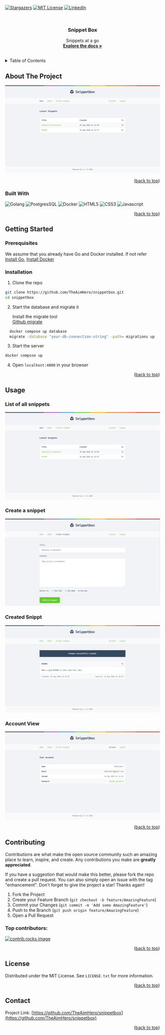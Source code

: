 <a id="readme-top"></a>
[![Stargazers][stars-shield]][stars-url]
[![MIT License][license-shield]][license-url]
[![LinkedIn][linkedin-shield]][linkedin-url]

<!-- PROJECT LOGO -->
<br />
<div align="center">
  <h3 align="center">Snippet Box</h3>

  <p align="center">
    Snippets at a go
    <br />
    <a href="https://github.com/TheAimHero/snippetbox"><strong>Explore the docs »</strong></a>
    <br />
    <br />
  </p>
</div>

<!-- TABLE OF CONTENTS -->
<details>
  <summary>Table of Contents</summary>
  <ol>
    <li>
      <a href="#about-the-project">About The Project</a>
      <ul>
        <li><a href="#built-with">Built With</a></li>
      </ul>
    </li>
    <li>
      <a href="#getting-started">Getting Started</a>
      <ul>
        <li><a href="#prerequisites">Prerequisites</a></li>
        <li><a href="#installation">Getting it to run</a></li>
      </ul>
    </li>
    <li><a href="#usage">Usage</a></li>
    <li><a href="#license">License</a></li>
    <li><a href="#contact">Contact</a></li>
  </ol>
</details>

<!-- ABOUT THE PROJECT -->

## About The Project

[![SnippetBox](images/snippet_list.png)](https://github.com/TheAimHero/snippetbox)

<p align="right">(<a href="#readme-top">back to top</a>)</p>

### Built With

![Golang](https://img.shields.io/badge/go-000?style=for-the-badge&logo=go&logoColor=%2300ADD8&logoSize=auto)
![PostgresSQL](https://img.shields.io/badge/postgresql-000?style=for-the-badge&logo=postgresql&logoColor=%234169E1&logoSize=auto)
![Docker](https://img.shields.io/badge/docker-000?style=for-the-badge&logo=docker&logoColor=%#2496ED&logoSize=auto)
![HTML5](https://img.shields.io/badge/html5-000?style=for-the-badge&logo=html5&logoColor=%#E34F26&logoSize=auto)
![CSS3](https://img.shields.io/badge/css3-000?style=for-the-badge&logo=html5&logoColor=%#1572B6&logoSize=auto)
![Javascript](https://img.shields.io/badge/javascript-000?style=for-the-badge&logo=javascript&logoColor=%#F7DF1E&logoSize=auto)

<p align="right">(<a href="#readme-top">back to top</a>)</p>

<!-- GETTING STARTED -->

## Getting Started

### Prerequisites

We assume that you already have Go and Docker installed. If not refer <a href="https://go.dev/doc/install">Install Go</a>, <a href="https://docs.docker.com/engine/install/">Install Docker</a>

### Installation

1. Clone the repo

```sh
git clone https://github.com/TheAimHero/snippetbox.git
cd snippetbox
```

2. Start the database and migrate it

   Install the migrate tool
   <br/>
   <a href="https://github.com/golang-migrate/migrate">Github migrate</a>

```sh
  docker compose up database
  migrate -database "your-db-connection-string" -path= migrations up
```

3. Start the server

```sh
docker compose up
```

4. Open `localhost:4000` in your browser

<p align="right">(<a href="#readme-top">back to top</a>)</p>

<!-- USAGE EXAMPLES -->

## Usage

### List of all snippets

![Snippet List](images/snippet_list.png)

### Create a snippet

![Create Snippet](images/create_snippet.png)

### Created Snippt

![Snippet](images/snippet.png)

### Account View

![Account](images/account.png)

<p align="right">(<a href="#readme-top">back to top</a>)</p>

## Contributing

Contributions are what make the open source community such an amazing place to learn, inspire, and create. Any contributions you make are **greatly appreciated**.

If you have a suggestion that would make this better, please fork the repo and create a pull request. You can also simply open an issue with the tag "enhancement".
Don't forget to give the project a star! Thanks again!

1. Fork the Project
2. Create your Feature Branch (`git checkout -b feature/AmazingFeature`)
3. Commit your Changes (`git commit -m 'Add some AmazingFeature'`)
4. Push to the Branch (`git push origin feature/AmazingFeature`)
5. Open a Pull Request

### Top contributors:

<a href="https://github.com/TheAimHero/snippetbox/graphs/contributors">
<img src="https://contrib.rocks/image?repo=TheAimHero/snippetbox" alt="contrib.rocks image" />
</a>

<p align="right">(<a href="#readme-top">back to top</a>)</p>

<!-- LICENSE -->

## License

Distributed under the MIT License. See `LICENSE.txt` for more information.

<p align="right">(<a href="#readme-top">back to top</a>)</p>

<!-- CONTACT -->

## Contact

Project Link: [https://github.com/TheAimHero/snippetbox](https://github.com/TheAimHero/snippetbox)

<p align="right">(<a href="#readme-top">back to top</a>)</p>

[contributors-shield]: https://img.shields.io/github/contributors/TheAimHero/snippetbox.svg?style=for-the-badge
[contributors-url]: https://github.com/TheAimHero/snippetbox/graphs/contributors
[forks-shield]: https://img.shields.io/github/forks/TheAimHero/snippetbox.svg?style=for-the-badge
[forks-url]: https://github.com/TheAimHero/snippetbox/network/members
[stars-shield]: https://img.shields.io/github/stars/TheAimHero/snippetbox.svg?style=for-the-badge
[stars-url]: https://github.com/TheAimHero/snippetbox/stargazers
[license-shield]: https://img.shields.io/github/license/TheAimHero/snippetbox.svg?style=for-the-badge
[license-url]: https://github.com/TheAimHero/snippetbox/blob/master/LICENSE.txt
[linkedin-shield]: https://img.shields.io/badge/-LinkedIn-black.svg?style=for-the-badge&logo=linkedin&colorB=555
[linkedin-url]: https://linkedin.com/in/vedant-g-b1b806133
